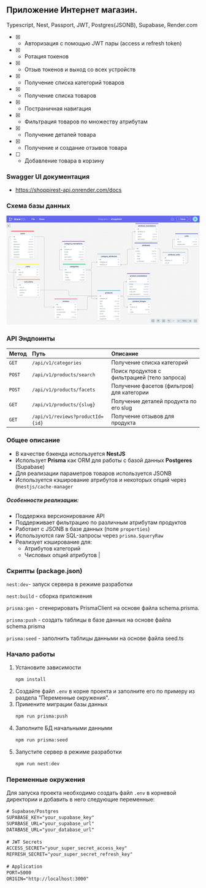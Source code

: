 ## Приложение Интернет магазин.

Typescript, Nest, Passport, JWT, Postgres(JSONB), Supabase, Render.com

- [x] - Авторизация c помощью JWT пары (access и refresh token)
- [x] - Ротация токенов
- [x] - Отзыв токенов и выход со всех устройств
- [x] - Получение списка категорий товаров
- [x] - Получение списка товаров
- [x] - Постраничная навигация
- [x] - Фильтрация товаров по множеству атрибутам
- [x] - Получение деталей товара
- [x] - Получение и создание отзывов товара
- [ ] - Добавление товара в корзину

### Swagger UI документация

- https://shoppirest-api.onrender.com/docs

### Схема базы данных

![схема](schema.png?raw=true)

### API Эндпоинты

| Метод  | Путь                             | Описание                                     |
| :----- | :------------------------------- | :------------------------------------------- |
| `GET`  | `/api/v1/categories`             | Получение списка категорий                   |
| `POST` | `/api/v1/products/search`        | Поиск продуктов с фильтрацией (тело запроса) |
| `POST` | `/api/v1/products/facets`        | Получение фасетов (фильтров) для категории   |
| `GET`  | `/api/v1/products/{slug}`        | Получение деталей продукта по его slug       |
| `GET`  | `/api/v1/reviews?productId={id}` | Получение отзывов для продукта               |

### **Общее описание**

- В качестве бэкенда используется **NestJS**
- Использует **Prisma** как ORM для работы с базой данных **Postgeres** (Supabase)
- Для реализации параметров товаров используется JSONB
- Используется кэширование атрибутов и некоторых опций через `@nestjs/cache-manager`

##### **Особенности реализации:**

- Поддержка версионирование API
- Поддерживает фильтрацию по различным атрибутам продуктов
- Работает с JSONB в базе данных (поле `properties`)
- Используются raw SQL-запросы через `prisma.$queryRaw`
- Реализует кэширование для:
  - Атрибутов категорий
  - Числовых опций атрибутов
    |

### Скрипты (package.json)

`nest:dev`- запуск сервера в режиме разработки

`nest:build` - сборка приложения

`prisma:gen` - сгенерировать PrismaClient на основе файла schema.prisma.

`prisma:push` - создать таблицы в базе данных на основе файла schema.prisma

`prisma:seed` - заполнить таблицы данными на основе файла seed.ts

### Начало работы

1.  Установите зависимости
    ```sh
    npm install
    ```
2.  Создайте файл `.env` в корне проекта и заполните его по примеру из раздела "Переменные окружения".
3.  Примените миграции базы данных
    ```sh
    npm run prisma:push
    ```
4.  Заполните БД начальными данными
    ```sh
    npm run prisma:seed
    ```
5.  Запустите сервер в режиме разработки
    ```sh
    npm run nest:dev
    ```

### Переменные окружения

Для запуска проекта необходимо создать файл `.env` в корневой директории и добавить в него следующие переменные:

```dotenv
# Supabase/Postgres
SUPABASE_KEY="your_supabase_key"
SUPABASE_URL="your_supabase_url"
DATABASE_URL="your_database_url"

# JWT Secrets
ACCESS_SECRET="your_super_secret_access_key"
REFRESH_SECRET="your_super_secret_refresh_key"

# Application
PORT=5000
ORIGIN="http://localhost:3000"
```
